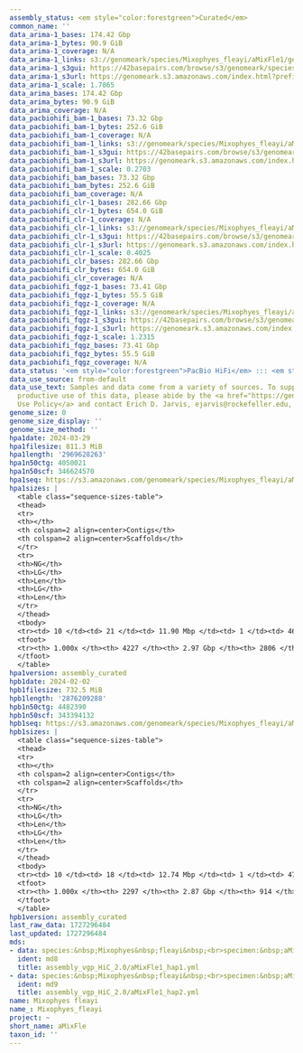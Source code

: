 ```yaml
---
assembly_status: <em style="color:forestgreen">Curated</em>
common_name: ''
data_arima-1_bases: 174.42 Gbp
data_arima-1_bytes: 90.9 GiB
data_arima-1_coverage: N/A
data_arima-1_links: s3://genomeark/species/Mixophyes_fleayi/aMixFle1/genomic_data/arima/<br>
data_arima-1_s3gui: https://42basepairs.com/browse/s3/genomeark/species/Mixophyes_fleayi/aMixFle1/genomic_data/arima/
data_arima-1_s3url: https://genomeark.s3.amazonaws.com/index.html?prefix=species/Mixophyes_fleayi/aMixFle1/genomic_data/arima/
data_arima-1_scale: 1.7865
data_arima_bases: 174.42 Gbp
data_arima_bytes: 90.9 GiB
data_arima_coverage: N/A
data_pacbiohifi_bam-1_bases: 73.32 Gbp
data_pacbiohifi_bam-1_bytes: 252.6 GiB
data_pacbiohifi_bam-1_coverage: N/A
data_pacbiohifi_bam-1_links: s3://genomeark/species/Mixophyes_fleayi/aMixFle1/genomic_data/pacbio_hifi/<br>
data_pacbiohifi_bam-1_s3gui: https://42basepairs.com/browse/s3/genomeark/species/Mixophyes_fleayi/aMixFle1/genomic_data/pacbio_hifi/
data_pacbiohifi_bam-1_s3url: https://genomeark.s3.amazonaws.com/index.html?prefix=species/Mixophyes_fleayi/aMixFle1/genomic_data/pacbio_hifi/
data_pacbiohifi_bam-1_scale: 0.2703
data_pacbiohifi_bam_bases: 73.32 Gbp
data_pacbiohifi_bam_bytes: 252.6 GiB
data_pacbiohifi_bam_coverage: N/A
data_pacbiohifi_clr-1_bases: 282.66 Gbp
data_pacbiohifi_clr-1_bytes: 654.0 GiB
data_pacbiohifi_clr-1_coverage: N/A
data_pacbiohifi_clr-1_links: s3://genomeark/species/Mixophyes_fleayi/aMixFle1/genomic_data/pacbio_hifi/<br>
data_pacbiohifi_clr-1_s3gui: https://42basepairs.com/browse/s3/genomeark/species/Mixophyes_fleayi/aMixFle1/genomic_data/pacbio_hifi/
data_pacbiohifi_clr-1_s3url: https://genomeark.s3.amazonaws.com/index.html?prefix=species/Mixophyes_fleayi/aMixFle1/genomic_data/pacbio_hifi/
data_pacbiohifi_clr-1_scale: 0.4025
data_pacbiohifi_clr_bases: 282.66 Gbp
data_pacbiohifi_clr_bytes: 654.0 GiB
data_pacbiohifi_clr_coverage: N/A
data_pacbiohifi_fqgz-1_bases: 73.41 Gbp
data_pacbiohifi_fqgz-1_bytes: 55.5 GiB
data_pacbiohifi_fqgz-1_coverage: N/A
data_pacbiohifi_fqgz-1_links: s3://genomeark/species/Mixophyes_fleayi/aMixFle1/genomic_data/pacbio_hifi/<br>
data_pacbiohifi_fqgz-1_s3gui: https://42basepairs.com/browse/s3/genomeark/species/Mixophyes_fleayi/aMixFle1/genomic_data/pacbio_hifi/
data_pacbiohifi_fqgz-1_s3url: https://genomeark.s3.amazonaws.com/index.html?prefix=species/Mixophyes_fleayi/aMixFle1/genomic_data/pacbio_hifi/
data_pacbiohifi_fqgz-1_scale: 1.2315
data_pacbiohifi_fqgz_bases: 73.41 Gbp
data_pacbiohifi_fqgz_bytes: 55.5 GiB
data_pacbiohifi_fqgz_coverage: N/A
data_status: '<em style="color:forestgreen">PacBio HiFi</em> ::: <em style="color:forestgreen">Arima</em>'
data_use_source: from-default
data_use_text: Samples and data come from a variety of sources. To support fair and
  productive use of this data, please abide by the <a href="https://genome10k.soe.ucsc.edu/data-use-policies/">Data
  Use Policy</a> and contact Erich D. Jarvis, ejarvis@rockefeller.edu, with any questions.
genome_size: 0
genome_size_display: ''
genome_size_method: ''
hpa1date: 2024-03-29
hpa1filesize: 811.3 MiB
hpa1length: '2969628263'
hpa1n50ctg: 4050021
hpa1n50scf: 346624570
hpa1seq: https://s3.amazonaws.com/genomeark/species/Mixophyes_fleayi/aMixFle1/assembly_curated/aMixFle1.hap1.cur.20240329.fa.gz
hpa1sizes: |
  <table class="sequence-sizes-table">
  <thead>
  <tr>
  <th></th>
  <th colspan=2 align=center>Contigs</th>
  <th colspan=2 align=center>Scaffolds</th>
  </tr>
  <tr>
  <th>NG</th>
  <th>LG</th>
  <th>Len</th>
  <th>LG</th>
  <th>Len</th>
  </tr>
  </thead>
  <tbody>
  <tr><td> 10 </td><td> 21 </td><td> 11.90 Mbp </td><td> 1 </td><td> 463.65 Mbp </td></tr><tr><td> 20 </td><td> 49 </td><td> 9.09 Mbp </td><td> 2 </td><td> 377.54 Mbp </td></tr><tr><td> 30 </td><td> 88 </td><td> 6.58 Mbp </td><td> 3 </td><td> 349.19 Mbp </td></tr><tr><td> 40 </td><td> 138 </td><td> 5.20 Mbp </td><td> 3 </td><td> 349.19 Mbp </td></tr><tr style="background-color:#cccccc;"><td> 50 </td><td> 203 </td><td style="background-color:#88ff88;"> 4.05 Mbp </td><td> 4 </td><td style="background-color:#88ff88;"> 346.62 Mbp </td></tr><tr><td> 60 </td><td> 289 </td><td> 3.00 Mbp </td><td> 5 </td><td> 279.95 Mbp </td></tr><tr><td> 70 </td><td> 406 </td><td> 2.13 Mbp </td><td> 7 </td><td> 154.98 Mbp </td></tr><tr><td> 80 </td><td> 580 </td><td> 1.30 Mbp </td><td> 9 </td><td> 133.96 Mbp </td></tr><tr><td> 90 </td><td> 914 </td><td> 0.55 Mbp </td><td> 11 </td><td> 100.07 Mbp </td></tr><tr><td> 100 </td><td> 4227 </td><td> 1  bp </td><td> 2806 </td><td> 10.33 Kbp </td></tr></tbody>
  <tfoot>
  <tr><th> 1.000x </th><th> 4227 </th><th> 2.97 Gbp </th><th> 2806 </th><th> 2.97 Gbp </th></tr>
  </tfoot>
  </table>
hpa1version: assembly_curated
hpb1date: 2024-02-02
hpb1filesize: 732.5 MiB
hpb1length: '2876209288'
hpb1n50ctg: 4482390
hpb1n50scf: 343394132
hpb1seq: https://s3.amazonaws.com/genomeark/species/Mixophyes_fleayi/aMixFle1/assembly_curated/aMixFle1.hap2.cur.20240202.fa.gz
hpb1sizes: |
  <table class="sequence-sizes-table">
  <thead>
  <tr>
  <th></th>
  <th colspan=2 align=center>Contigs</th>
  <th colspan=2 align=center>Scaffolds</th>
  </tr>
  <tr>
  <th>NG</th>
  <th>LG</th>
  <th>Len</th>
  <th>LG</th>
  <th>Len</th>
  </tr>
  </thead>
  <tbody>
  <tr><td> 10 </td><td> 18 </td><td> 12.74 Mbp </td><td> 1 </td><td> 470.31 Mbp </td></tr><tr><td> 20 </td><td> 44 </td><td> 9.77 Mbp </td><td> 2 </td><td> 381.77 Mbp </td></tr><tr><td> 30 </td><td> 77 </td><td> 7.48 Mbp </td><td> 3 </td><td> 347.89 Mbp </td></tr><tr><td> 40 </td><td> 122 </td><td> 5.75 Mbp </td><td> 3 </td><td> 347.89 Mbp </td></tr><tr style="background-color:#cccccc;"><td> 50 </td><td> 178 </td><td style="background-color:#88ff88;"> 4.48 Mbp </td><td> 4 </td><td style="background-color:#88ff88;"> 343.39 Mbp </td></tr><tr><td> 60 </td><td> 251 </td><td> 3.51 Mbp </td><td> 5 </td><td> 279.22 Mbp </td></tr><tr><td> 70 </td><td> 347 </td><td> 2.61 Mbp </td><td> 6 </td><td> 228.91 Mbp </td></tr><tr><td> 80 </td><td> 483 </td><td> 1.66 Mbp </td><td> 8 </td><td> 143.42 Mbp </td></tr><tr><td> 90 </td><td> 729 </td><td> 0.85 Mbp </td><td> 10 </td><td> 106.04 Mbp </td></tr><tr><td> 100 </td><td> 2297 </td><td> 1.66 Kbp </td><td> 914 </td><td> 9.99 Kbp </td></tr></tbody>
  <tfoot>
  <tr><th> 1.000x </th><th> 2297 </th><th> 2.87 Gbp </th><th> 914 </th><th> 2.88 Gbp </th></tr>
  </tfoot>
  </table>
hpb1version: assembly_curated
last_raw_data: 1727296484
last_updated: 1727296484
mds:
- data: species:&nbsp;Mixophyes&nbsp;fleayi&nbsp;<br>specimen:&nbsp;aMixFle1&nbsp;<br>projects:&nbsp;&nbsp;<br>&nbsp;&nbsp;-&nbsp;vgp&nbsp;<br>data_location:&nbsp;S3&nbsp;<br>release_to:&nbsp;S3&nbsp;<br>haplotype_to_curate:&nbsp;hap1&nbsp;<br>hap1:&nbsp;s3://genomeark/species/Mixophyes_fleayi/aMixFle1/assembly_vgp_HiC_2.0/aMixFle1.HiC.hap1.20230828.fasta.gz&nbsp;<br>hap2:&nbsp;s3://genomeark/species/Mixophyes_fleayi/aMixFle1/assembly_vgp_HiC_2.0/aMixFle1.HiC.hap2.20230828.fasta.gz&nbsp;<br>pretext_hap1:&nbsp;s3://genomeark/species/Mixophyes_fleayi/aMixFle1/assembly_vgp_HiC_2.0/evaluation/hap1/pretext/aMixFle1_hap1_s2.pretext&nbsp;<br>pretext_hap2:&nbsp;s3://genomeark/species/Mixophyes_fleayi/aMixFle1/assembly_vgp_HiC_2.0/evaluation/hap2/pretext/aMixFle1_hap2_s2.pretext&nbsp;<br>kmer_spectra_img:&nbsp;s3://genomeark/species/Mixophyes_fleayi/aMixFle1/assembly_vgp_HiC_2.0/evaluation/merqury/aMixFle1_png/&nbsp;<br>pacbio_read_dir:&nbsp;s3://genomeark/species/Mixophyes_fleayi/aMixFle1/genomic_data/pacbio_hifi/&nbsp;<br>pacbio_read_type:&nbsp;hifi&nbsp;<br>bionano_cmap_dir:&nbsp;s3://genomeark/species/Mixophyes_fleayi/aMixFle1/genomic_data/bionano/&nbsp;<br>hic_read_dir:&nbsp;s3://genomeark/species/Mixophyes_fleayi/aMixFle1/genomic_data/arima/&nbsp;<br>pipeline:&nbsp;<br>&nbsp;&nbsp;-&nbsp;hifiasm&nbsp;(0.19.3+galaxy0)&nbsp;<br>&nbsp;&nbsp;-&nbsp;solve&nbsp;(3.7)&nbsp;<br>&nbsp;&nbsp;-&nbsp;yahs&nbsp;(1.2a.2+galaxy1)&nbsp;<br>assembled_by_group:&nbsp;Rockefeller&nbsp;<br>notes:&nbsp;This&nbsp;was&nbsp;a&nbsp;hifiasm-HiC&nbsp;assembly&nbsp;of&nbsp;aMixFle1,&nbsp;resulting&nbsp;in&nbsp;two&nbsp;complete&nbsp;haplotypes.&nbsp;Kmer&nbsp;spectra&nbsp;indicate&nbsp;a&nbsp;homogametic&nbsp;specimen.&nbsp;This&nbsp;individual&nbsp;had&nbsp;bionano&nbsp;data.&nbsp;HiC&nbsp;scaffolding&nbsp;was&nbsp;performed&nbsp;with&nbsp;yahs.&nbsp;The&nbsp;HiC&nbsp;prep&nbsp;was&nbsp;Arima&nbsp;kit&nbsp;2.&nbsp;MitoHiFi&nbsp;failed&nbsp;on&nbsp;the&nbsp;reads.&nbsp;
  ident: md8
  title: assembly_vgp_HiC_2.0/aMixFle1_hap1.yml
- data: species:&nbsp;Mixophyes&nbsp;fleayi&nbsp;<br>specimen:&nbsp;aMixFle1&nbsp;<br>projects:&nbsp;&nbsp;<br>&nbsp;&nbsp;-&nbsp;vgp&nbsp;<br>data_location:&nbsp;S3&nbsp;<br>release_to:&nbsp;S3&nbsp;<br>haplotype_to_curate:&nbsp;hap2&nbsp;<br>hap1:&nbsp;s3://genomeark/species/Mixophyes_fleayi/aMixFle1/assembly_vgp_HiC_2.0/aMixFle1.HiC.hap1.20230828.fasta.gz&nbsp;<br>hap2:&nbsp;s3://genomeark/species/Mixophyes_fleayi/aMixFle1/assembly_vgp_HiC_2.0/aMixFle1.HiC.hap2.20230828.fasta.gz&nbsp;<br>pretext_hap1:&nbsp;s3://genomeark/species/Mixophyes_fleayi/aMixFle1/assembly_vgp_HiC_2.0/evaluation/hap1/pretext/aMixFle1_hap1_s2.pretext&nbsp;<br>pretext_hap2:&nbsp;s3://genomeark/species/Mixophyes_fleayi/aMixFle1/assembly_vgp_HiC_2.0/evaluation/hap2/pretext/aMixFle1_hap2_s2.pretext&nbsp;<br>kmer_spectra_img:&nbsp;s3://genomeark/species/Mixophyes_fleayi/aMixFle1/assembly_vgp_HiC_2.0/evaluation/merqury/aMixFle1_png/&nbsp;<br>pacbio_read_dir:&nbsp;s3://genomeark/species/Mixophyes_fleayi/aMixFle1/genomic_data/pacbio_hifi/&nbsp;<br>pacbio_read_type:&nbsp;hifi&nbsp;<br>bionano_cmap_dir:&nbsp;s3://genomeark/species/Mixophyes_fleayi/aMixFle1/genomic_data/bionano/&nbsp;<br>hic_read_dir:&nbsp;s3://genomeark/species/Mixophyes_fleayi/aMixFle1/genomic_data/arima/&nbsp;<br>pipeline:&nbsp;<br>&nbsp;&nbsp;-&nbsp;hifiasm&nbsp;(0.19.3+galaxy0)&nbsp;<br>&nbsp;&nbsp;-&nbsp;solve&nbsp;(3.7)&nbsp;<br>&nbsp;&nbsp;-&nbsp;yahs&nbsp;(1.2a.2+galaxy1)&nbsp;<br>assembled_by_group:&nbsp;Rockefeller&nbsp;<br>notes:&nbsp;This&nbsp;was&nbsp;a&nbsp;hifiasm-HiC&nbsp;assembly&nbsp;of&nbsp;aMixFle1,&nbsp;resulting&nbsp;in&nbsp;two&nbsp;complete&nbsp;haplotypes.&nbsp;Kmer&nbsp;spectra&nbsp;indicate&nbsp;a&nbsp;homogametic&nbsp;specimen.&nbsp;This&nbsp;individual&nbsp;had&nbsp;bionano&nbsp;data.&nbsp;HiC&nbsp;scaffolding&nbsp;was&nbsp;performed&nbsp;with&nbsp;yahs.&nbsp;The&nbsp;HiC&nbsp;prep&nbsp;was&nbsp;Arima&nbsp;kit&nbsp;2.&nbsp;MitoHiFi&nbsp;failed&nbsp;on&nbsp;the&nbsp;reads.&nbsp;
  ident: md9
  title: assembly_vgp_HiC_2.0/aMixFle1_hap2.yml
name: Mixophyes fleayi
name_: Mixophyes_fleayi
project: ~
short_name: aMixFle
taxon_id: ''
---
```

